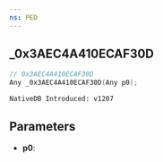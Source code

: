 ```yaml
---
ns: PED
---
```

## _0x3AEC4A410ECAF30D

```c
// 0x3AEC4A410ECAF30D
Any _0x3AEC4A410ECAF30D(Any p0);
```

```
NativeDB Introduced: v1207
```

## Parameters
* **p0**:
